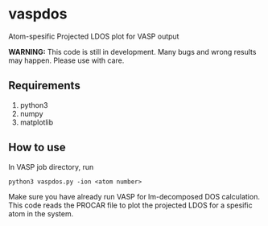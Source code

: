 # vaspdos
 Atom-spesific Projected LDOS plot for VASP output
 
 **WARNING:** This code is still in development. Many bugs and wrong results may happen. Please use with care.

## Requirements
 1. python3
 2. numpy
 3. matplotlib

## How to use
 In VASP job directory, run

 `python3 vaspdos.py -ion <atom number>`

 Make sure you have already run VASP for lm-decomposed DOS calculation. This code reads the PROCAR file to plot the projected LDOS for a spesific atom in the system.

